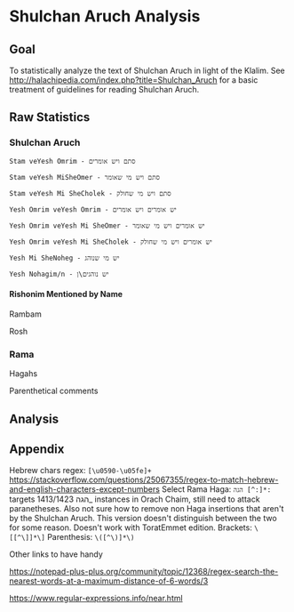 # Shulchan Aruch Analysis

## Goal
To statistically analyze the text of Shulchan Aruch in light of the Klalim. See http://halachipedia.com/index.php?title=Shulchan_Aruch for a basic treatment of guidelines for reading Shulchan Aruch.
## Raw Statistics
### Shulchan Aruch

    Stam veYesh Omrim - סתם ויש אומרים

    Stam veYesh MiSheOmer - סתם ויש מי שאומר

    Stam veYesh Mi SheCholek - סתם ויש מי שחולק

    Yesh Omrim veYesh Omrim - יש אומרים ויש אומרים

    Yesh Omrim veYesh Mi SheOmer - יש אומרים ויש מי שאומר

    Yesh Omrim veYesh Mi SheCholek - יש אומרים ויש מי שחולק

    Yesh Mi SheNoheg - יש מי שנוהג

    Yesh Nohagim/n - יש נוהגים\ן

#### Rishonim Mentioned by Name
Rambam

Rosh
### Rama
Hagahs

Parenthetical comments

## Analysis

## Appendix
Hebrew chars regex: ```[\u0590-\u05fe]+``` https://stackoverflow.com/questions/25067355/regex-to-match-hebrew-and-english-characters-except-numbers
Select Rama Haga: ```הגה [^:]*:``` targets 1413/1423 הגה_ instances in Orach Chaim, still need to attack paranetheses. Also not sure how to remove non Haga insertions that aren't by the Shulchan Aruch. This version doesn't distinguish between the two for some reason. Doesn't work with ToratEmmet edition.
Brackets: ```\[[^\]]*\]```
Parenthesis: ```\([^\)]*\)```

Other links to have handy

https://notepad-plus-plus.org/community/topic/12368/regex-search-the-nearest-words-at-a-maximum-distance-of-6-words/3

https://www.regular-expressions.info/near.html
